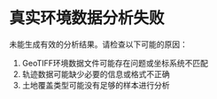 # 真实环境数据分析失败

未能生成有效的分析结果。请检查以下可能的原因：

1. GeoTIFF环境数据文件可能存在问题或坐标系统不匹配
2. 轨迹数据可能缺少必要的信息或格式不正确
3. 土地覆盖类型可能没有足够的样本进行分析

